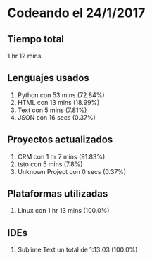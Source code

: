 # Codeando el 24/1/2017

## Tiempo total
1 hr 12 mins.

## Lenguajes usados
1. Python con 53 mins (72.84%)
1. HTML con 13 mins (18.99%)
1. Text con 5 mins (7.81%)
1. JSON con 16 secs (0.37%)

## Proyectos actualizados
1. CRM con 1 hr 7 mins (91.83%)
1. tsto con 5 mins (7.8%)
1. Unknown Project con 0 secs (0.37%)

## Plataformas utilizadas
1. Linux con 1 hr 13 mins (100.0%)

## IDEs
1. Sublime Text un total de 1:13:03 (100.0%)

